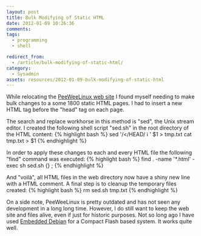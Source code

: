 ```yaml
---
layout: post
title: Bulk Modifying of Static HTML
date: 2012-01-09 10:26:36
comments: 
tags:
  - programming
  - shell

redirect_from:
  - /article/bulk-modifying-of-static-html/
category:
  - Sysadmin
assets: resources/2012-01-09-bulk-modifying-of-static-html
---
```


While relocating the [PeeWeeLinux web site](http://peeweelinux.adis.ca/) I found myself needing to make bulk changes to a some 1800 static HTML pages. I had to insert a new HTML tag before the "head" tag on each page.

The search and replace workhorse in this method is "sed", the Unix stream editor. I created the following shell script "sed.sh" in the root directory of the HTML content:
{% highlight bash %}
    sed '/</HEAD/ i        <!-- Inserted_before_closing_head_tag -->
    ' $1 > tmp.txt
    cat tmp.txt > $1
{% endhighlight %}

In order to apply these changes to each and every HTML file the following "find" command was executed:
{% highlight bash %}
    find . -name '*.html' -exec sh sed.sh {} ;
{% endhighlight %}

And "voilà", all HTML files in the web directory now have a shiny new line with a HTML comment. A final step is to cleanup the temporary files created:
{% highlight bash %}
    rm sed.sh tmp.txt
{% endhighlight %}

On a side note, PeeWeeLinux is pretty outdated and has not seen any development in a long long time. However, I do still want to keep the web site and files alive, even if just for historic purposes. Not so long ago I have used [Embedded Debian](http://www.emdebian.org) for a Compact Flash based system. It works quite well.
